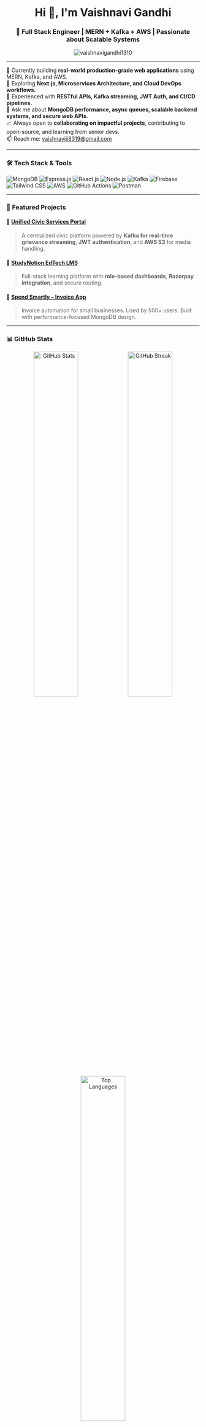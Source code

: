 <h1 align="center">Hi 👋, I'm Vaishnavi Gandhi</h1>
<h3 align="center">🚀 Full Stack Engineer | MERN + Kafka + AWS | Passionate about Scalable Systems</h3>

<p align="center">
  <img src="https://komarev.com/ghpvc/?username=vaishnavigandhi1310&label=Profile%20views&color=0e75b6&style=flat" alt="vaishnavigandhi1310" />
</p>

---

🔭 Currently building **real-world production-grade web applications** using MERN, Kafka, and AWS.  
🌱 Exploring **Next.js, Microservices Architecture, and Cloud DevOps workflows.**  
🧠 Experienced with **RESTful APIs, Kafka streaming, JWT Auth, and CI/CD pipelines.**  
💬 Ask me about **MongoDB performance, async queues, scalable backend systems, and secure web APIs.**  
📈 Always open to **collaborating on impactful projects**, contributing to open-source, and learning from senior devs.  
📫 Reach me: [vaishnaviii8319@gmail.com](mailto:vaishnaviii8319@gmail.com)

---

### 🛠️ Tech Stack & Tools

![MongoDB](https://img.shields.io/badge/MongoDB-4EA94B?style=for-the-badge&logo=mongodb&logoColor=white)
![Express.js](https://img.shields.io/badge/Express.js-000000?style=for-the-badge&logo=express&logoColor=white)
![React.js](https://img.shields.io/badge/React-20232A?style=for-the-badge&logo=react&logoColor=61DAFB)
![Node.js](https://img.shields.io/badge/Node.js-339933?style=for-the-badge&logo=node.js&logoColor=white)
![Kafka](https://img.shields.io/badge/Kafka-231F20?style=for-the-badge&logo=apachekafka&logoColor=white)
![Firebase](https://img.shields.io/badge/Firebase-ffca28?style=for-the-badge&logo=firebase&logoColor=black)
![Tailwind CSS](https://img.shields.io/badge/TailwindCSS-38B2AC?style=for-the-badge&logo=tailwind-css&logoColor=white)
![AWS](https://img.shields.io/badge/AWS-232F3E?style=for-the-badge&logo=amazonaws&logoColor=white)
![GitHub Actions](https://img.shields.io/badge/GitHub_Actions-2088FF?style=for-the-badge&logo=github-actions&logoColor=white)
![Postman](https://img.shields.io/badge/Postman-F76935?style=for-the-badge&logo=postman&logoColor=white)

---

### 🚀 Featured Projects

#### 🔹 [Unified Civic Services Portal](https://github.com/vaishnavigandhi1310)
> A centralized civic platform powered by **Kafka for real-time grievance streaming**, **JWT authentication**, and **AWS S3** for media handling.

#### 🔹 [StudyNotion EdTech LMS](https://study-notion-full-stack.vercel.app/)
> Full-stack learning platform with **role-based dashboards**, **Razorpay integration**, and secure routing.

#### 🔹 [Spend Smartly – Invoice App](https://spend-smartly-inky.vercel.app/login)
> Invoice automation for small businesses. Used by 500+ users. Built with performance-focused MongoDB design.

---

### 📊 GitHub Stats

<p align="center">
  <img width="48%" src="https://github-readme-stats.vercel.app/api?username=vaishnavigandhi1310&show_icons=true&theme=radical" alt="GitHub Stats" />
  <img width="48%" src="https://streak-stats.demolab.com?user=vaishnavigandhi1310&theme=radical" alt="GitHub Streak" />
</p>

<p align="center">
  <img width="48%" src="https://github-readme-stats.vercel.app/api/top-langs/?username=vaishnavigandhi1310&layout=compact&theme=radical" alt="Top Languages" />
</p>

---

### 🎓 Certifications

- ✅ Oracle AI Vector Search – *Oracle, 2025*
- ✅ Postman Student Expert – *Postman*
- ✅ Deloitte Data Analytics Simulation – *Forage*
- ✅ SQL (Basic) – *HackerRank*

---

### 🔗 Connect with Me

[![LinkedIn](https://img.shields.io/badge/LinkedIn-blue?style=for-the-badge&logo=linkedin&logoColor=white)](https://www.linkedin.com/in/vaishnavi-gandhi-a50512346/)
[![Portfolio](https://img.shields.io/badge/Portfolio-000000?style=for-the-badge&logo=vercel&logoColor=white)](https://vaishnavi-portfolio-six.vercel.app/)
[![GitHub](https://img.shields.io/badge/GitHub-000000?style=for-the-badge&logo=github&logoColor=white)](https://github.com/vaishnavigandhi1310)

---

📌 *Built with ❤️ to solve real-world problems with scalable code.*
